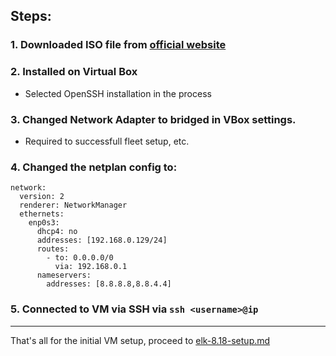 ## Steps:
### 1. Downloaded ISO file from [official website](https://ubuntu.com/download/server/thank-you?version=24.04.2&architecture=amd64&lts=true)
### 2. Installed on Virtual Box
  - Selected OpenSSH installation in the process
### 3. Changed Network Adapter to bridged in VBox settings.
  - Required to successfull fleet setup, etc.
### 4. Changed the netplan config to:
```
network:
  version: 2
  renderer: NetworkManager
  ethernets:
    enp0s3:
      dhcp4: no
      addresses: [192.168.0.129/24]
      routes:
        - to: 0.0.0.0/0
          via: 192.168.0.1
      nameservers:
        addresses: [8.8.8.8,8.8.4.4]
```
### 5. Connected to VM via SSH via `ssh <username>@ip`
---
That's all for the initial VM setup, proceed to [elk-8.18-setup.md](./elk-8.18-setup.md)
